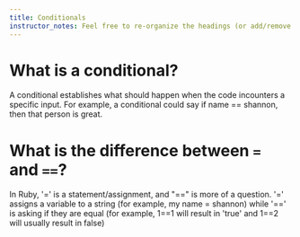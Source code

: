 ```yaml
---
title: Conditionals
instructor_notes: Feel free to re-organize the headings (or add/remove headings) below. We included the headings for your benefit, but it's 100% fine if you want to write your responses in some different structure.
---
```


# What is a conditional?

A conditional establishes what should happen when the code incounters a specific input. For example, a conditional could say if name == shannon, then that person is great.

# What is the difference between `=` and `==`?

In Ruby, '=' is a statement/assignment, and "==" is more of a question. '=' assigns a variable to a string (for example, my name = shannon) while '==' is asking if they are equal (for example, 1==1 will result in 'true' and 1==2 will usually result in false)